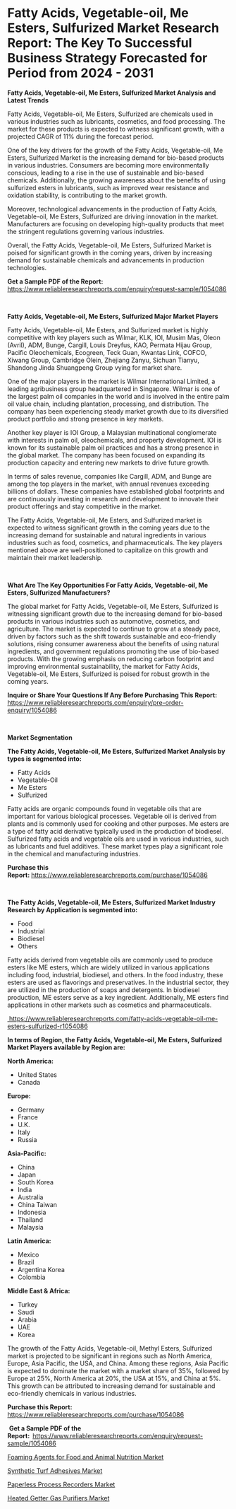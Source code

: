 <p><h1>Fatty Acids, Vegetable-oil, Me Esters, Sulfurized Market Research Report: The Key To Successful Business Strategy Forecasted for Period from 2024 - 2031</h1></p><p><strong>Fatty Acids, Vegetable-oil, Me Esters, Sulfurized Market Analysis and Latest Trends</strong></p>
<p><p>Fatty Acids, Vegetable-oil, Me Esters, Sulfurized are chemicals used in various industries such as lubricants, cosmetics, and food processing. The market for these products is expected to witness significant growth, with a projected CAGR of 11% during the forecast period.</p><p>One of the key drivers for the growth of the Fatty Acids, Vegetable-oil, Me Esters, Sulfurized Market is the increasing demand for bio-based products in various industries. Consumers are becoming more environmentally conscious, leading to a rise in the use of sustainable and bio-based chemicals. Additionally, the growing awareness about the benefits of using sulfurized esters in lubricants, such as improved wear resistance and oxidation stability, is contributing to the market growth.</p><p>Moreover, technological advancements in the production of Fatty Acids, Vegetable-oil, Me Esters, Sulfurized are driving innovation in the market. Manufacturers are focusing on developing high-quality products that meet the stringent regulations governing various industries.</p><p>Overall, the Fatty Acids, Vegetable-oil, Me Esters, Sulfurized Market is poised for significant growth in the coming years, driven by increasing demand for sustainable chemicals and advancements in production technologies.</p></p>
<p><strong>Get a Sample PDF of the Report:&nbsp;</strong> <a href="https://www.reliableresearchreports.com/enquiry/request-sample/1054086">https://www.reliableresearchreports.com/enquiry/request-sample/1054086</a></p>
<p>&nbsp;</p>
<p><strong>Fatty Acids, Vegetable-oil, Me Esters, Sulfurized Major Market Players</strong></p>
<p><p>Fatty Acids, Vegetable-oil, Me Esters, and Sulfurized market is highly competitive with key players such as Wilmar, KLK, IOI, Musim Mas, Oleon (Avril), ADM, Bunge, Cargill, Louis Dreyfus, KAO, Permata Hijau Group, Pacific Oleochemicals, Ecogreen, Teck Guan, Kwantas Link, COFCO, Xiwang Group, Cambridge Olein, Zhejiang Zanyu, Sichuan Tianyu, Shandong Jinda Shuangpeng Group vying for market share.</p><p>One of the major players in the market is Wilmar International Limited, a leading agribusiness group headquartered in Singapore. Wilmar is one of the largest palm oil companies in the world and is involved in the entire palm oil value chain, including plantation, processing, and distribution. The company has been experiencing steady market growth due to its diversified product portfolio and strong presence in key markets.</p><p>Another key player is IOI Group, a Malaysian multinational conglomerate with interests in palm oil, oleochemicals, and property development. IOI is known for its sustainable palm oil practices and has a strong presence in the global market. The company has been focused on expanding its production capacity and entering new markets to drive future growth.</p><p>In terms of sales revenue, companies like Cargill, ADM, and Bunge are among the top players in the market, with annual revenues exceeding billions of dollars. These companies have established global footprints and are continuously investing in research and development to innovate their product offerings and stay competitive in the market.</p><p>The Fatty Acids, Vegetable-oil, Me Esters, and Sulfurized market is expected to witness significant growth in the coming years due to the increasing demand for sustainable and natural ingredients in various industries such as food, cosmetics, and pharmaceuticals. The key players mentioned above are well-positioned to capitalize on this growth and maintain their market leadership.</p></p>
<p>&nbsp;</p>
<p><strong>What Are The Key Opportunities For Fatty Acids, Vegetable-oil, Me Esters, Sulfurized Manufacturers?</strong></p>
<p><p>The global market for Fatty Acids, Vegetable-oil, Me Esters, Sulfurized is witnessing significant growth due to the increasing demand for bio-based products in various industries such as automotive, cosmetics, and agriculture. The market is expected to continue to grow at a steady pace, driven by factors such as the shift towards sustainable and eco-friendly solutions, rising consumer awareness about the benefits of using natural ingredients, and government regulations promoting the use of bio-based products. With the growing emphasis on reducing carbon footprint and improving environmental sustainability, the market for Fatty Acids, Vegetable-oil, Me Esters, Sulfurized is poised for robust growth in the coming years.</p></p>
<p><strong>Inquire or Share Your Questions If Any Before Purchasing This Report:</strong> <a href="https://www.reliableresearchreports.com/enquiry/pre-order-enquiry/1054086">https://www.reliableresearchreports.com/enquiry/pre-order-enquiry/1054086</a></p>
<p>&nbsp;</p>
<p><strong>Market Segmentation</strong></p>
<p><strong>The Fatty Acids, Vegetable-oil, Me Esters, Sulfurized Market Analysis by types is segmented into:</strong></p>
<p><ul><li>Fatty Acids</li><li>Vegetable-Oil</li><li>Me Esters</li><li>Sulfurized</li></ul></p>
<p><p>Fatty acids are organic compounds found in vegetable oils that are important for various biological processes. Vegetable oil is derived from plants and is commonly used for cooking and other purposes. Me esters are a type of fatty acid derivative typically used in the production of biodiesel. Sulfurized fatty acids and vegetable oils are used in various industries, such as lubricants and fuel additives. These market types play a significant role in the chemical and manufacturing industries.</p></p>
<p><strong>Purchase this Report:&nbsp;</strong><a href="https://www.reliableresearchreports.com/purchase/1054086">https://www.reliableresearchreports.com/purchase/1054086</a></p>
<p>&nbsp;</p>
<p><strong>The Fatty Acids, Vegetable-oil, Me Esters, Sulfurized Market Industry Research by Application is segmented into:</strong></p>
<p><ul><li>Food</li><li>Industrial</li><li>Biodiesel</li><li>Others</li></ul></p>
<p><p>Fatty acids derived from vegetable oils are commonly used to produce esters like ME esters, which are widely utilized in various applications including food, industrial, biodiesel, and others. In the food industry, these esters are used as flavorings and preservatives. In the industrial sector, they are utilized in the production of soaps and detergents. In biodiesel production, ME esters serve as a key ingredient. Additionally, ME esters find applications in other markets such as cosmetics and pharmaceuticals.</p></p>
<p><a href="https://www.reliableresearchreports.com/fatty-acids-vegetable-oil-me-esters-sulfurized-r1054086">&nbsp;https://www.reliableresearchreports.com/fatty-acids-vegetable-oil-me-esters-sulfurized-r1054086</a></p>
<p><strong>In terms of Region, the Fatty Acids, Vegetable-oil, Me Esters, Sulfurized Market Players available by Region are:</strong></p>
<p>
    <p> <strong> North America: </strong>
        <ul>
            <li>United States</li>
            <li>Canada</li>
        </ul>
        </p> 
    <p> <strong> Europe: </strong>
        <ul>
            <li>Germany</li>
            <li>France</li>
            <li>U.K.</li>
            <li>Italy</li>
            <li>Russia</li>
        </ul>
        </p> 
    <p> <strong> Asia-Pacific: </strong>
        <ul>
            <li>China</li>
            <li>Japan</li>
            <li>South Korea</li>
            <li>India</li>
            <li>Australia</li>
            <li>China Taiwan</li>
            <li>Indonesia</li>
            <li>Thailand</li>
            <li>Malaysia</li>
        </ul>
        </p> 
    <p> <strong> Latin America: </strong>
        <ul>
            <li>Mexico</li>
            <li>Brazil</li>
            <li>Argentina Korea</li>
            <li>Colombia</li>
        </ul>
        </p> 
    <p> <strong> Middle East & Africa: </strong>
        <ul>
            <li>Turkey</li>
            <li>Saudi</li>
            <li>Arabia</li>
            <li>UAE</li>
            <li>Korea</li>
        </ul>
    </p>
    </p>
<p><p>The growth of the Fatty Acids, Vegetable-oil, Methyl Esters, Sulfurized market is projected to be significant in regions such as North America, Europe, Asia Pacific, the USA, and China. Among these regions, Asia Pacific is expected to dominate the market with a market share of 35%, followed by Europe at 25%, North America at 20%, the USA at 15%, and China at 5%. This growth can be attributed to increasing demand for sustainable and eco-friendly chemicals in various industries.</p></p>
<p><strong>Purchase this Report: </strong><a href="https://www.reliableresearchreports.com/purchase/1054086">https://www.reliableresearchreports.com/purchase/1054086</a></p>
<p>&nbsp;<strong>Get a Sample PDF of the Report:&nbsp;&nbsp;</strong><a href="https://www.reliableresearchreports.com/enquiry/request-sample/1054086">https://www.reliableresearchreports.com/enquiry/request-sample/1054086</a></p>
<p><strong></strong></p>
<p><p><a href="https://medium.com/@emma.white454357/foaming-agents-for-food-and-animal-nutrition-market-market-segmentation-geographical-regions-and-144d4968583c">Foaming Agents for Food and Animal Nutrition Market</a></p><p><a href="https://medium.com/@bernadette.james576/global-synthetic-turf-adhesives-market-by-product-type-by-application-by-region-and-companies-bbf9b84880e1">Synthetic Turf Adhesives Market</a></p><p><a href="https://github.com/HettieStehr/Market-Research-Report-List-1/blob/main/paperless-process-recorders-market.md">Paperless Process Recorders Market</a></p><p><a href="https://github.com/alanPerkins1921/Market-Research-Report-List-1/blob/main/heated-getter-gas-purifiers-market.md">Heated Getter Gas Purifiers Market</a></p></p>